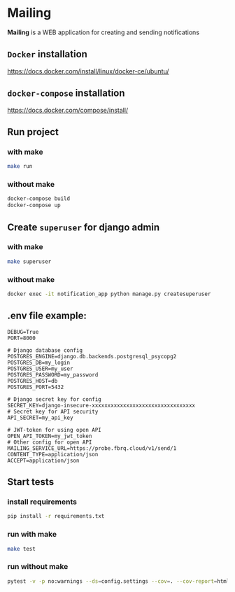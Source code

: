 # Mailing
**Mailing** is a WEB application for creating and sending notifications

## `Docker` installation
https://docs.docker.com/install/linux/docker-ce/ubuntu/

## `docker-compose` installation
https://docs.docker.com/compose/install/

## Run project
### with make
```bash
make run
```

### without make
```bash
docker-compose build
docker-compose up
```
## Create `superuser` for django admin
### with make
```bash
make superuser
```
### without make
```bash
docker exec -it notification_app python manage.py createsuperuser
```

## .env file example:
```
DEBUG=True
PORT=8000

# Django database config
POSTGRES_ENGINE=django.db.backends.postgresql_psycopg2
POSTGRES_DB=my_login
POSTGRES_USER=my_user
POSTGRES_PASSWORD=my_password
POSTGRES_HOST=db
POSTGRES_PORT=5432

# Django secret key for config
SECRET_KEY=django-insecure-xxxxxxxxxxxxxxxxxxxxxxxxxxxxxxxxx
# Secret key for API security  
API_SECRET=my_api_key

# JWT-token for using open API
OPEN_API_TOKEN=my_jwt_token
# Other config for open API
MAILING_SERVICE_URL=https://probe.fbrq.cloud/v1/send/1
CONTENT_TYPE=application/json
ACCEPT=application/json
```

## Start tests
### install requirements
```bash
pip install -r requirements.txt 
```
### run with make
```bash
make test
```
### run without make
```bash
pytest -v -p no:warnings --ds=config.settings --cov=. --cov-report=html
```
